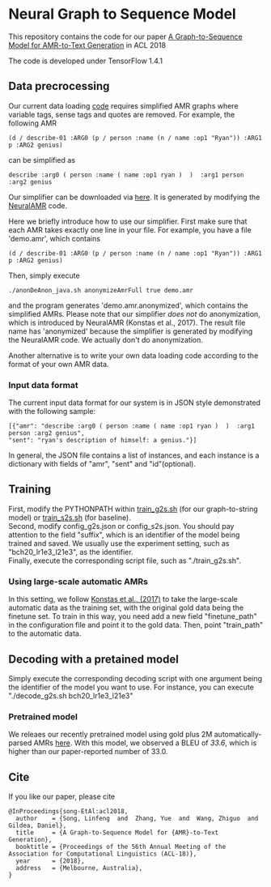 # Neural Graph to Sequence Model

This repository contains the code for our paper [A Graph-to-Sequence Model for AMR-to-Text Generation](https://arxiv.org/pdf/1805.02473.pdf) in ACL 2018

The code is developed under TensorFlow 1.4.1 

## Data precrocessing
Our current data loading [code](./src_g2s/G2S_data_stream.py) requires simplified AMR graphs where variable tags, sense tags and quotes are removed. For example, the following AMR
```
(d / describe-01 :ARG0 (p / person :name (n / name :op1 "Ryan")) :ARG1 p :ARG2 genius)
```
can be simplified as
```
describe :arg0 ( person :name ( name :op1 ryan )  )  :arg1 person :arg2 genius
```
Our simplifier can be downloaded via [here](https://www.cs.rochester.edu/~lsong10/downloads/amr_simplifier.tgz). It is generated by modifying the [NeuralAMR](https://github.com/sinantie/NeuralAmr) code.

Here we briefly introduce how to use our simplifier. First make sure that each AMR takes exactly one line in your file. 
For example, you have a file 'demo.amr', which contains
```
(d / describe-01 :ARG0 (p / person :name (n / name :op1 "Ryan")) :ARG1 p :ARG2 genius)
```
Then, simply execute 
```
./anonDeAnon_java.sh anonymizeAmrFull true demo.amr
```
and the program generates 'demo.amr.anonymized', which contains the simplified AMRs.
Please note that our simplifier *does not* do anonymization, which is introduced by NeuralAMR (Konstas et al., 2017). The result file name has 'anonymized' because the simplifier is generated by modifying the NeuralAMR code. We actually don't do anonymization.

Another alternative is to write your own data loading code according to the format of your own AMR data. 

### Input data format
The current input data format for our system is in JSON style demonstrated with the following sample:
```
[{"amr": "describe :arg0 ( person :name ( name :op1 ryan )  )  :arg1 person :arg2 genius",
"sent": "ryan's description of himself: a genius."}]
```
In general, the JSON file contains a list of instances, and each instance is a dictionary with fields of "amr", "sent" and "id"(optional).

## Training

First, modify the PYTHONPATH within [train_g2s.sh](./train_g2s.sh) (for our graph-to-string model) or [train_s2s.sh](./train_s2s.sh) (for baseline). <br>
Second, modify config_g2s.json or config_s2s.json. You should pay attention to the field "suffix", which is an identifier of the model being trained and saved. We usually use the experiment setting, such as "bch20_lr1e3_l21e3", as the identifier. <br>
Finally, execute the corresponding script file, such as "./train_g2s.sh".

### Using large-scale automatic AMRs

In this setting, we follow [Konstas et al., (2017)](https://arxiv.org/abs/1704.08381) to take the large-scale automatic data as the training set, with the original gold data being the finetune set. To train in this way, you need add a new field "finetune_path" in the configuration file and point it to the gold data. Then, point "train_path" to the automatic data. 

## Decoding with a pretained model

Simply execute the corresponding decoding script with one argument being the identifier of the model you want to use.
For instance, you can execute "./decode_g2s.sh bch20_lr1e3_l21e3"

### Pretrained model

We releaes our recently pretrained model using gold plus 2M automatically-parsed AMRs [here](https://www.cs.rochester.edu/~lsong10/downloads/model_2m_silver.tgz). With this model, we observed a BLEU of *33.6*, which is higher than our paper-reported number of 33.0.

## Cite
If you like our paper, please cite
```
@InProceedings{song-EtAl:acl2018,
  author    = {Song, Linfeng  and  Zhang, Yue  and  Wang, Zhiguo  and  Gildea, Daniel},
  title     = {A Graph-to-Sequence Model for {AMR}-to-Text Generation},
  booktitle = {Proceedings of the 56th Annual Meeting of the Association for Computational Linguistics (ACL-18)},
  year      = {2018},
  address   = {Melbourne, Australia},
}
```
